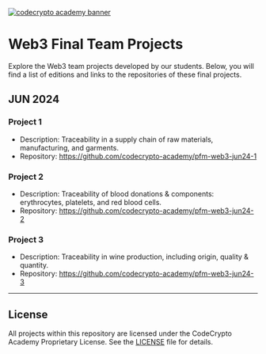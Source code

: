 [![codecrypto academy banner](https://iili.io/dqrlEMv.png)](https://codecrypto.academy)

# Web3 Final Team Projects

Explore the Web3 team projects developed by our students. Below, you will find a list of editions and links to the repositories of these final projects.


## JUN 2024

### Project 1
- Description: Traceability in a supply chain of raw materials, manufacturing, and garments.  
- Repository: https://github.com/codecrypto-academy/pfm-web3-jun24-1


### Project 2
- Description: Traceability of blood donations & components: erythrocytes, platelets, and red blood cells.  
- Repository: https://github.com/codecrypto-academy/pfm-web3-jun24-2

### Project 3
- Description: Traceability in wine production, including origin, quality & quantity.  
- Repository: https://github.com/codecrypto-academy/pfm-web3-jun24-3


---

## License

All projects within this repository are licensed under the CodeCrypto Academy Proprietary License. 
See the [LICENSE](LICENSE) file for details.
